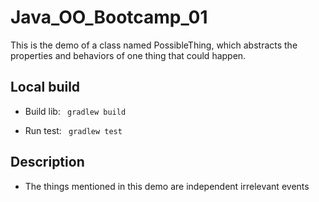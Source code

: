 # Java_OO_Bootcamp_01

 This is the demo of a class named PossibleThing, which abstracts the properties and behaviors of one thing that could happen.

## Local build

* Build lib: ```` gradlew build```` 

* Run test: ```` gradlew test````

## Description

* The things mentioned in this demo are independent irrelevant events